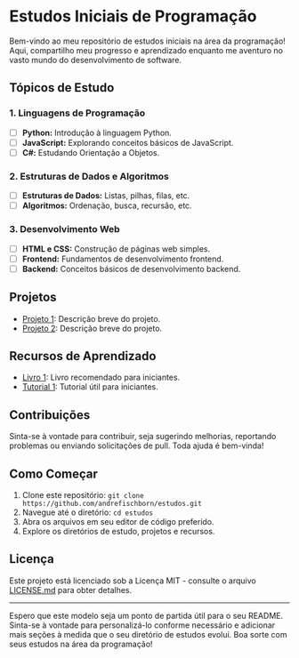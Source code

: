 # Estudos Iniciais de Programação

Bem-vindo ao meu repositório de estudos iniciais na área da programação! Aqui, compartilho meu progresso e aprendizado enquanto me aventuro no vasto mundo do desenvolvimento de software.

## Tópicos de Estudo

### 1. Linguagens de Programação

- [ ] **Python:** Introdução à linguagem Python.
- [ ] **JavaScript:** Explorando conceitos básicos de JavaScript.
- [ ] **C#:** Estudando Orientação a Objetos.

### 2. Estruturas de Dados e Algoritmos

- [ ] **Estruturas de Dados:** Listas, pilhas, filas, etc.
- [ ] **Algoritmos:** Ordenação, busca, recursão, etc.

### 3. Desenvolvimento Web

- [ ] **HTML e CSS:** Construção de páginas web simples.
- [ ] **Frontend:** Fundamentos de desenvolvimento frontend.
- [ ] **Backend:** Conceitos básicos de desenvolvimento backend.

## Projetos

- [Projeto 1](/projetos/projeto1): Descrição breve do projeto.
- [Projeto 2](/projetos/projeto2): Descrição breve do projeto.

## Recursos de Aprendizado

- [Livro 1](/recursos/livro1): Livro recomendado para iniciantes.
- [Tutorial 1](/recursos/tutorial1): Tutorial útil para iniciantes.

## Contribuições

Sinta-se à vontade para contribuir, seja sugerindo melhorias, reportando problemas ou enviando solicitações de pull. Toda ajuda é bem-vinda!

## Como Começar

1. Clone este repositório: `git clone https://github.com/andrefischborn/estudos.git`
2. Navegue até o diretório: `cd estudos`
3. Abra os arquivos em seu editor de código preferido.
4. Explore os diretórios de estudo, projetos e recursos.

## Licença

Este projeto está licenciado sob a Licença MIT - consulte o arquivo [LICENSE.md](LICENSE.md) para obter detalhes.

---

Espero que este modelo seja um ponto de partida útil para o seu README. Sinta-se à vontade para personalizá-lo conforme necessário e adicionar mais seções à medida que o seu diretório de estudos evolui. Boa sorte com seus estudos na área da programação!
